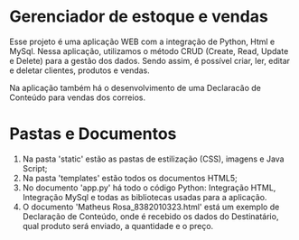 # Gerenciador de estoque e vendas

Esse projeto é uma aplicação WEB com a integração de Python, Html e MySql.
Nessa aplicação, utilizamos o método CRUD (Create, Read, Update e Delete) para a gestão dos dados. Sendo assim, é possível criar, ler, editar e deletar clientes, produtos e vendas.

Na aplicação também há o desenvolvimento de uma Declaracão de Conteúdo para vendas dos correios.



# Pastas e Documentos

1. Na pasta 'static' estão as pastas de estilização (CSS), imagens e Java Script;
2. Na pasta 'templates' estão todos os documentos HTML5;
3. No documento 'app.py' há todo o código Python: Integração HTML, Integração MySql e todas as bibliotecas usadas para a aplicação.
4. O documento 'Matheus Rosa_8382010323.html' está um exemplo de Declaração de Conteúdo, onde é recebido os dados do Destinatário, qual produto será enviado, a quantidade e o preço.
